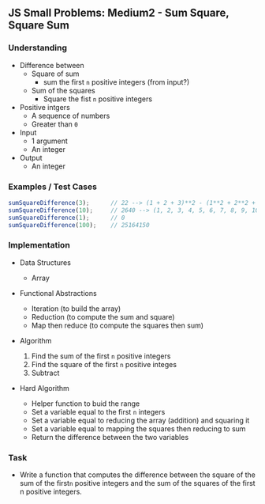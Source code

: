 ## JS Small Problems: Medium2 - Sum Square, Square Sum

### Understanding
- Difference between
  + Square of sum
    * sum the first `n` positive integers (from input?)
  + Sum of the squares
    * Square the fist `n` positive integers
- Positive intgers
  + A sequence of numbers
  + Greater than `0`
- Input
  + 1 argument
  + An integer
- Output
  + An integer

### Examples / Test Cases
```js
sumSquareDifference(3);      // 22 --> (1 + 2 + 3)**2 - (1**2 + 2**2 + 3**2)
sumSquareDifference(10);     // 2640 --> (1, 2, 3, 4, 5, 6, 7, 8, 9, 10)
sumSquareDifference(1);      // 0
sumSquareDifference(100);    // 25164150
```

### Implementation
- Data Structures
  + Array

- Functional Abstractions
  + Iteration (to build the array)
  + Reduction (to compute the sum and square)
  + Map then reduce (to compute the squares then sum)

- Algorithm
  1. Find the sum of the first `n` positive integers
  2. Find the square of the first `n` positive integes
  3. Subtract
- Hard Algorithm
  + Helper function to buid the range
  + Set a variable equal to the first `n` integers
  + Set a variable equal to reducing the array (addition) and squaring it
  + Set a variable equal to mapping the squares then reducing to sum
  + Return the difference between the two variables

### Task
- Write a function that computes the difference between the square of the sum of the first`n` positive integers and the sum of the squares of the first n positive integers.
